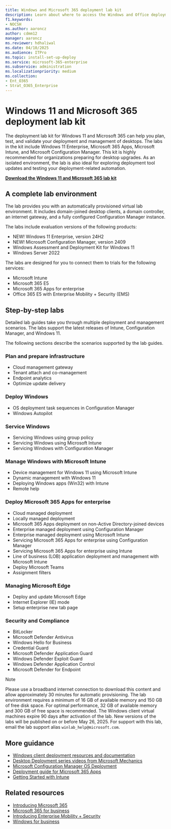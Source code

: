 ```yaml
---
title: Windows and Microsoft 365 deployment lab kit
description: Learn about where to access the Windows and Office deployment lab kit.
f1.keywords:
- NOCSH
ms.author: aaroncz
author: cdmm12
manager: aaroncz
ms.reviewer: hdhaliwal
ms.date: 04/10/2025
ms.audience: ITPro
ms.topic: install-set-up-deploy
ms.service: microsoft-365-enterprise
ms.subservice: administration
ms.localizationpriority: medium
ms.collection:
- Ent_O365
- Strat_O365_Enterprise
---
```


# Windows 11 and Microsoft 365 deployment lab kit

The deployment lab kit for Windows 11 and Microsoft 365 can help you plan, test, and validate your deployment and management of desktops. The labs in the kit include Windows 11 Enterprise, Microsoft 365 Apps, Microsoft Intune, and Microsoft Configuration Manager. This kit is highly recommended for organizations preparing for desktop upgrades. As an isolated environment, the lab is also ideal for exploring deployment tool updates and testing your deployment-related automation.

[**Download the Windows 11 and Microsoft 365 lab kit**](https://info.microsoft.com/ww-landing-windows-11-office-365-lab-kit.html)

## A complete lab environment

The lab provides you with an automatically provisioned virtual lab environment. It includes domain-joined desktop clients, a domain controller, an internet gateway, and a fully configured Configuration Manager instance.

The labs include evaluation versions of the following products:

- NEW! Windows 11 Enterprise, version 24H2
- NEW! Microsoft Configuration Manager, version 2409
- Windows Assessment and Deployment Kit for Windows 11
- Windows Server 2022

The labs are designed for you to connect them to trials for the following services:

- Microsoft Intune
- Microsoft 365 E5
- Microsoft 365 Apps for enterprise
- Office 365 E5 with Enterprise Mobility + Security (EMS)

## Step-by-step labs

Detailed lab guides take you through multiple deployment and management scenarios. The labs support the latest releases of Intune, Configuration Manager, and Windows 11.

The following sections describe the scenarios supported by the lab guides.

### Plan and prepare infrastructure

- Cloud management gateway
- Tenant attach and co-management
- Endpoint analytics
- Optimize update delivery

### Deploy Windows

- OS deployment task sequences in Configuration Manager
- Windows Autopilot

### Service Windows

- Servicing Windows using group policy
- Servicing Windows using Microsoft Intune
- Servicing Windows with Configuration Manager

### Manage Windows with Microsoft Intune 

- Device management for Windows 11 using Microsoft Intune
- Dynamic management with Windows 11
- Deploying Windows apps (Win32) with Intune
- Remote help

### Deploy Microsoft 365 Apps for enterprise

- Cloud managed deployment
- Locally managed deployment
- Microsoft 365 Apps deployment on non-Active Directory-joined devices
- Enterprise managed deployment using Configuration Manager
- Enterprise managed deployment using Microsoft Intune
- Servicing Microsoft 365 Apps for enterprise using Configuration Manager
- Servicing Microsoft 365 Apps for enterprise using Intune
- Line of business (LOB) application deployment and management with Microsoft Intune
- Deploy Microsoft Teams
- Assignment filters

### Managing Microsoft Edge

- Deploy and update Microsoft Edge
- Internet Explorer (IE) mode
- Setup enterprise new tab page

### Security and Compliance

- BitLocker
- Microsoft Defender Antivirus
- Windows Hello for Business
- Credential Guard
- Microsoft Defender Application Guard
- Windows Defender Exploit Guard
- Windows Defender Application Control
- Microsoft Defender for Endpoint

> [!NOTE]
> Please use a broadband internet connection to download this content and allow approximately 30 minutes for automatic provisioning. The lab environment requires a minimum of 16 GB of available memory and 150 GB of free disk space. For optimal performance, 32 GB of available memory and 300 GB of free space is recommended. The Windows client virtual machines expire 90 days after activation of the lab. New versions of the labs will be published on or before May 26, 2025. For support with this lab, email the lab support alias `winlab_help@microsoft.com`.

## More guidance

- [Windows client deployment resources and documentation](/windows/deployment)
- [Desktop Deployment series videos from Microsoft Mechanics](https://www.aka.ms/watchhowtoshift)
- [Microsoft Configuration Manager OS Deployment](/mem/configmgr/osd/understand/introduction-to-operating-system-deployment)
- [Deployment guide for Microsoft 365 Apps](/deployoffice/deployment-guide-microsoft-365-apps)
- [Getting Started with Intune](/mem/intune/fundamentals/what-is-intune)

## Related resources

- [Introducing Microsoft 365](https://www.microsoft.com/microsoft-365/default.aspx)
- [Microsoft 365 for business](https://products.office.com/business/office)
- [Introducing Enterprise Mobility + Security](https://www.microsoft.com/licensing/product-licensing/enterprise-mobility-security)
- [Windows for business](https://www.microsoft.com/windows/business)

